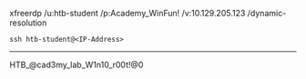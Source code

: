 
xfreerdp /u:htb-student /p:Academy_WinFun! /v:10.129.205.123 /dynamic-resolution



```shell
ssh htb-student@<IP-Address> 
```


---------------------------------------------------------------------

HTB_@cad3my_lab_W1n10_r00t!@0